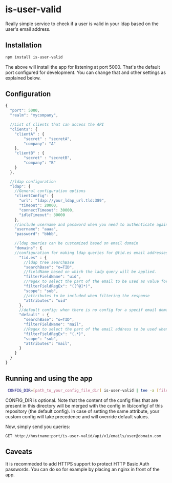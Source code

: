# is-user-valid

Really simple service to check if a user is valid in your ldap based on the user's email address.


## Installation

```sh
npm install is-user-valid
```
The above will install the app for listening at port 5000. That's the default port configured for development. You can change that and other settings as explained below.

## Configuration

```js
{
  "port": 5000,
  "realm": "mycompany",

  //List of clients that can access the API
  "clients": {
    "clientA" : {
        "secret" : "secretA",
        "company": "A"
    },
    "clientB" : {
        "secret" : "secretB",
        "company": "B"
    }
  },

  //ldap configuration
  "ldap": {
    //General configuration options
    "clientConfig": {
      "url": "ldap://your_ldap_url.tld:389",
      "timeout": 20000,
      "connectTimeout": 30000,
      "idleTimeout": 30000
    },
    //include username and password when you need to authenticate against the ldap server
    "username": "aaaa",
    "password": "bbbb",

    //ldap queries can be customized based on email domain
    "domains": {
    //configuration for making ldap queries for @tid.es email addresses. Following config will produce a query identical to this for         //email address dll@tid.es: ldapsearch -x -H ldap://your_ldap_url.tld:389 -b o=TID uid=dll uid
      "tid.es" : {
        //ldap tree searchBase
        "searchBase": "o=TID",
        //fieldName based on which the ladp query will be applied.
        "filterFieldName": "uid",
        //regex to select the part of the email to be used as value for the query. It MUST be set.
        "filterFieldRegEx": "([^@]*)",
        "scope": "sub",
        //attributes to be included when filtering the response
        "attributes": "uid"
      },
      //default config: when there is no config for a specif email domain, this ldap query configuration will apply.
      "default" : {
        "searchBase": "o=TID",
        "filterFieldName": "mail",
        //Regex to select the part of the email address to be used when querying. It MUST be set.
        "filterFieldRegEx": "(.*)",
        "scope": "sub",
        "attributes": "mail",
      }
    }
  }
}
```

## Running and using the app

```sh
 CONFIG_DIR=[path_to_your_config_file_dir] is-user-valid | tee -a [file_where_logs_will_be_stored] > /dev/null &
```
CONFIG_DIR is optional. Note that the content of the config files that are present in this directory will be merged with the config in lib/config/ of this repository (the default config). In case of setting the same attribute, your custom config will take precedence and will override default values.

Now, simply send you queries:

```
GET http://hostname:port/is-user-valid/api/v1/emails/user@domain.com
```

## Caveats

It is recommeded to add HTTPS support to protect HTTP Basic Auth passwords. You can do so for example by placing an nginx in front of the app.
